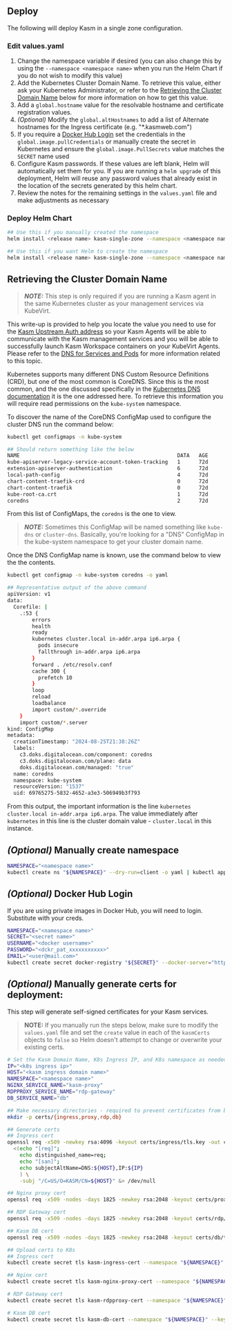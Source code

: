 ## Deploy

The following will deploy Kasm in a single zone configuration.

### Edit values.yaml

1. Change the namespace variable if desired (you can also change this by using the `--namespace <namespace name>` when you run the Helm Chart if you do not wish to modify this value)
2. Add the Kubernetes Cluster Domain Name. To retrieve this value, either ask your Kubernetes Administrator, or refer to the [Retrieving the Cluster Domain Name](#retrieving-the-cluster-domain-name) below for more information on how to get this value.
3. Add a `global.hostname` value for the resolvable hostname and certificate registration values.
4. *(Optional)* Modify the `global.altHostnames` to add a list of Alternate hostnames for the Ingress certificate (e.g. "*.kasmweb.com")
5. If you require a [Docker Hub Login](#optional-docker-hub-login) set the credentials in the `global.image.pullCredentials` or manually create the secret in Kubernetes and ensure the `global.image.PullSecrets` value matches the `SECRET` name used
6. Configure Kasm passwords. If these values are left blank, Helm will automatically set them for you. If you are running a `helm upgrade` of this deployment, Helm will reuse any password values that already exist in the location of the secrets generated by this helm chart.
7. Review the notes for the remaining settings in the `values.yaml` file and make adjustments as necessary

### Deploy Helm Chart

```bash
## Use this if you manually created the namespace
helm install <release name> kasm-single-zone --namespace <namespace name>

## Use this if you want Helm to create the namespace
helm install <release name> kasm-single-zone --namespace <namespace name> --create-namespace
```

## Retrieving the Cluster Domain Name

> ***NOTE:*** This step is only required if you are running a Kasm agent in the same Kubernetes cluster as your management services via KubeVirt.

This write-up is provided to help you locate the value you need to use for the [Kasm Upstream Auth address](https://kasmweb.com/docs/latest/guide/zones/deployment_zones.html#id4) so your Kasm Agents will be able to communicate with the Kasm management services and you will be able to successfully launch Kasm Workspace containers on your KubeVirt Agents. Please refer to the [DNS for Services and Pods](https://kubernetes.io/docs/concepts/services-networking/dns-pod-service/) for more information related to this topic.

Kubernetes supports many different DNS Custom Resource Definitions (CRD), but one of the most common is CoreDNS. Since this is the most common, and the one discussed specifically in the [Kubernetes DNS documentation](https://kubernetes.io/docs/tasks/administer-cluster/coredns/) it is the one addressed here. To retrieve this information you will require read permissions on the `kube-system` namespace.

To discover the name of the CoreDNS ConfigMap used to configure the cluster DNS run the command below:

```bash
kubectl get configmaps -n kube-system

## Should return something like the below
NAME                                                   DATA   AGE
kube-apiserver-legacy-service-account-token-tracking   1      72d
extension-apiserver-authentication                     6      72d
local-path-config                                      4      72d
chart-content-traefik-crd                              0      72d
chart-content-traefik                                  0      72d
kube-root-ca.crt                                       1      72d
coredns                                                2      72d
```

From this list of ConfigMaps, the `coredns` is the one to view.

> ***NOTE:*** Sometimes this ConfigMap will be named something like `kube-dns` or `cluster-dns`. Basically, you're looking for a "DNS" ConfigMap in the kube-system namespace to get your cluster domain name.

Once the DNS ConfigMap name is known, use the command below to view the the contents.

```bash
kubectl get configmap -n kube-system coredns -o yaml

## Representative output of the above command
apiVersion: v1
data:
  Corefile: |
    .:53 {
        errors
        health
        ready
        kubernetes cluster.local in-addr.arpa ip6.arpa {
          pods insecure
          fallthrough in-addr.arpa ip6.arpa
        }
        forward . /etc/resolv.conf
        cache 300 {
          prefetch 10
        }
        loop
        reload
        loadbalance
        import custom/*.override
    }
    import custom/*.server
kind: ConfigMap
metadata:
  creationTimestamp: "2024-08-25T21:38:26Z"
  labels:
    c3.doks.digitalocean.com/component: coredns
    c3.doks.digitalocean.com/plane: data
    doks.digitalocean.com/managed: "true"
  name: coredns
  namespace: kube-system
  resourceVersion: "1537"
  uid: 69765275-5832-4652-a3e3-506949b3f793
```

From this output, the important information is the line `kubernetes cluster.local in-addr.arpa ip6.arpa`. The value immediately after `kubernetes` in this line is the cluster domain value - `cluster.local` in this instance.


## *(Optional)* Manually create namespace

```bash
NAMESPACE="<namespace name>"
kubectl create ns "${NAMESPACE}" --dry-run=client -o yaml | kubectl apply -f -
```

## *(Optional)* Docker Hub Login

If you are using private images in Docker Hub, you will need to login. Substitute with your creds.

```bash
NAMESPACE="<namespace name>"
SECRET="<secret name>"
USERNAME="<docker username>"
PASSWORD="<dckr_pat_xxxxxxxxxxx>"
EMAIL="<user@mail.com>"
kubectl create secret docker-registry "${SECRET}" --docker-server="https://index.docker.io/v2/" --docker-username "${USERNAME}" --docker-password="${PASSWORD}" --docker-email="${EMAIL}" --namespace="${NAMESPACE}"
```

## *(Optional)* Manually generate certs for deployment:

This step will generate self-signed certificates for your Kasm services.

> **NOTE:** If you manually run the steps below, make sure to modify the `values.yaml` file and set the `create` value in each of the `kasmCerts` objects to `false` so Helm doesn't attempt to change or overwrite your existing certs.

```bash
# Set the Kasm Domain Name, K8s Ingress IP, and K8s namespace as needed
IP="<k8s ingress ip>"
HOST="<kasm ingress domain name>"
NAMESPACE="<namespace name>"
NGINX_SERVICE_NAME="kasm-proxy"
RDPPROXY_SERVICE_NAME="rdp-gateway"
DB_SERVICE_NAME="db"

## Make necessary directories - required to prevent certificates from being overwritten
mkdir -p certs/{ingress,proxy,rdp,db}

## Generate certs
## Ingress cert
openssl req -x509 -newkey rsa:4096 -keyout certs/ingress/tls.key -out certs/ingress/tls.crt -sha256 -days 365 -nodes -extensions san -config \
  <(echo "[req]";
    echo distinguished_name=req;
    echo "[san]";
    echo subjectAltName=DNS:${HOST},IP:${IP}
    ) \
    -subj "/C=US/O=KASM/CN=${HOST}" &> /dev/null

## Nginx proxy cert
openssl req -x509 -nodes -days 1825 -newkey rsa:2048 -keyout certs/proxy/tls.key -out certs/proxy/tls.crt -subj "/C=US/ST=VA/L=None/O=None/OU=DoFu/CN=${NGINX_SERVICE_NAME}/emailAddress=none@none.none"

## RDP Gateway cert
openssl req -x509 -nodes -days 1825 -newkey rsa:2048 -keyout certs/rdp/tls.key -out certs/rdp/tls.crt -subj "/C=US/ST=VA/L=None/O=None/OU=DoFu/CN=${RDPPROXY_SERVICE_NAME}/emailAddress=none@none.none"

## Kasm DB cert
openssl req -x509 -nodes -days 1825 -newkey rsa:2048 -keyout certs/db/tls.key -out certs/db/tls.crt -subj "/C=US/ST=VA/L=None/O=None/OU=DoFu/CN=${DB_SERVICE_NAME}/emailAddress=none@none.none"

## Upload certs to K8s
## Ingress cert
kubectl create secret tls kasm-ingress-cert --namespace "${NAMESPACE}" --key certs/ingress/tls.key --cert certs/ingress/tls.crt

## Nginx cert
kubectl create secret tls kasm-nginx-proxy-cert --namespace "${NAMESPACE}" --key certs/proxy/tls.key --cert certs/proxy/tls.crt

# RDP Gateway cert
kubectl create secret tls kasm-rdpproxy-cert --namespace "${NAMESPACE}" --key certs/rdp/tls.key --cert certs/rdp/tls.crt

# Kasm DB cert
kubectl create secret tls kasm-db-cert --namespace "${NAMESPACE}" --key certs/db/tls.key --cert certs/db/tls.crt
```
